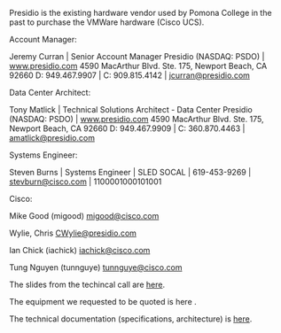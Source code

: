 Presidio is the existing hardware vendor used by Pomona College in the past to purchase the VMWare hardware (Cisco UCS).

Account Manager:

Jeremy Curran | Senior Account Manager
Presidio (NASDAQ: PSDO) | www.presidio.com
4590 MacArthur Blvd. Ste. 175, Newport Beach, CA 92660
D: 949.467.9907 | C: 909.815.4142 | jcurran@presidio.com

Data Center Architect:

Tony Matlick | Technical Solutions Architect - Data Center
Presidio (NASDAQ: PSDO) | www.presidio.com
4590 MacArthur Blvd. Ste. 175, Newport Beach, CA 92660
D: 949.467.9909 | C: 360.870.4463 | amatlick@presidio.com

Systems Engineer:

Steven Burns | Systems Engineer | SLED SOCAL | 619-453-9269 | stevburn@cisco.com | 1100001000101001



Cisco:

Mike Good (migood) migood@cisco.com

Wylie, Chris CWylie@presidio.com

Ian Chick (iachick) iachick@cisco.com

Tung Nguyen (tunnguye) tunnguye@cisco.com



The slides from the techincal call are [here](https://github.com/Pomona-ITS/hpc/blob/master/design/vendors/Presidio/UCS-Customer%20Update%20.pdf).

The equipment we requested to be quoted is here []().

The technical documentation (specifications, architecture) is [here]().
